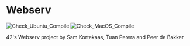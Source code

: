 # Webserv

![Check_Ubuntu_Compile](https://github.com/skrtks/webserv/workflows/Check_Ubuntu_Compile/badge.svg)
![Check_MacOS_Compile](https://github.com/skrtks/webserv/workflows/Check_MacOS_Compile/badge.svg)

42's Webserv project by Sam Kortekaas, Tuan Perera and Peer de Bakker
